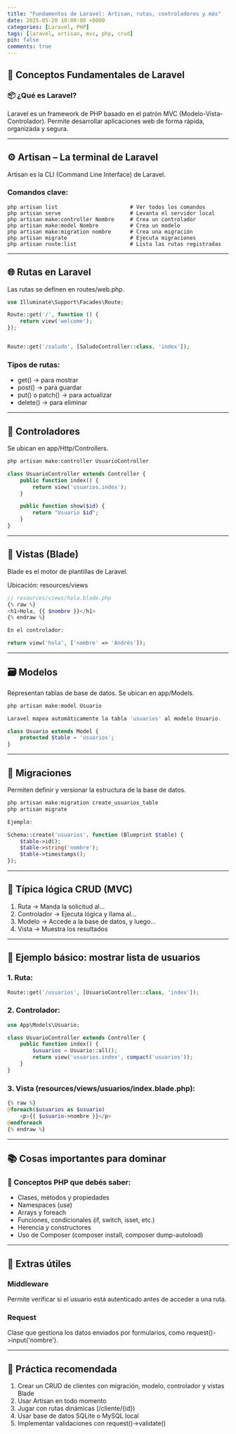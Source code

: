 ```yaml
---
title: "Fundamentos de Laravel: Artisan, rutas, controladores y más"
date: 2025-05-20 10:00:00 +0000
categories: [Laravel, PHP]
tags: [laravel, artisan, mvc, php, crud]
pin: false
comments: true
---
```


## 🧠 Conceptos Fundamentales de Laravel

### 📦 ¿Qué es Laravel?
Laravel es un framework de PHP basado en el patrón MVC (Modelo-Vista-Controlador). Permite desarrollar aplicaciones web de forma rápida, organizada y segura.

---

## ⚙️ Artisan – La terminal de Laravel

Artisan es la CLI (Command Line Interface) de Laravel.

### Comandos clave:
```console
php artisan list                       # Ver todos los comandos  
php artisan serve                      # Levanta el servidor local  
php artisan make:controller Nombre     # Crea un controlador  
php artisan make:model Nombre          # Crea un modelo  
php artisan make:migration nombre      # Crea una migración  
php artisan migrate                    # Ejecuta migraciones  
php artisan route:list                 # Lista las rutas registradas  
```
---

## 🌐 Rutas en Laravel

Las rutas se definen en routes/web.php.
```php
use Illuminate\Support\Facades\Route;

Route::get('/', function () {
    return view('welcome');
});


Route::get('/saludo', [SaludoController::class, 'index']);
```

### Tipos de rutas:

- get() → para mostrar  
- post() → para guardar  
- put() o patch() → para actualizar  
- delete() → para eliminar  

---

## 🧠 Controladores

Se ubican en app/Http/Controllers.
```php
php artisan make:controller UsuarioController

class UsuarioController extends Controller {
    public function index() {
        return view('usuarios.index');
    }

    public function show($id) {
        return "Usuario $id";
    }
}
```
---

## 📄 Vistas (Blade)

Blade es el motor de plantillas de Laravel.

Ubicación: resources/views
```php
// resources/views/hola.blade.php  
{% raw %}
<h1>Hola, {{ $nombre }}</h1>
{% endraw %}

En el controlador:

return view('hola', ['nombre' => 'Andrés']);
```
---

## 🗃️ Modelos

Representan tablas de base de datos. Se ubican en app/Models.
```php
php artisan make:model Usuario

Laravel mapea automáticamente la tabla 'usuarios' al modelo Usuario.

class Usuario extends Model {
    protected $table = 'usuarios';
}
```
---

## 🔧 Migraciones

Permiten definir y versionar la estructura de la base de datos.
```php
php artisan make:migration create_usuarios_table  
php artisan migrate

Ejemplo:

Schema::create('usuarios', function (Blueprint $table) {
    $table->id();
    $table->string('nombre');
    $table->timestamps();
});
```
---

## 🔁 Típica lógica CRUD (MVC)

1. Ruta → Manda la solicitud al...
2. Controlador → Ejecuta lógica y llama al...
3. Modelo → Accede a la base de datos, y luego...
4. Vista → Muestra los resultados

---

## 📌 Ejemplo básico: mostrar lista de usuarios

### 1. Ruta:
```php
Route::get('/usuarios', [UsuarioController::class, 'index']);
```
### 2. Controlador:
```php
use App\Models\Usuario;

class UsuarioController extends Controller {
    public function index() {
        $usuarios = Usuario::all();
        return view('usuarios.index', compact('usuarios'));
    }
}
```
### 3. Vista (resources/views/usuarios/index.blade.php):
```php
{% raw %}
@foreach($usuarios as $usuario)
    <p>{{ $usuario->nombre }}</p>
@endforeach
{% endraw %}
```
---

## 📚 Cosas importantes para dominar

### 🧠 Conceptos PHP que debés saber:

- Clases, métodos y propiedades  
- Namespaces (use)  
- Arrays y foreach  
- Funciones, condicionales (if, switch, isset, etc.)  
- Herencia y constructores  
- Uso de Composer (composer install, composer dump-autoload)

---

## 🧩 Extras útiles

### Middleware

Permite verificar si el usuario está autenticado antes de acceder a una ruta.

### Request

Clase que gestiona los datos enviados por formularios, como request()->input('nombre').

---

## 🧪 Práctica recomendada

1. Crear un CRUD de clientes con migración, modelo, controlador y vistas Blade  
2. Usar Artisan en todo momento  
3. Jugar con rutas dinámicas (/cliente/{id})  
4. Usar base de datos SQLite o MySQL local  
5. Implementar validaciones con request()->validate()  
